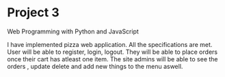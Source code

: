 # Project 3

Web Programming with Python and JavaScript

I have implemented pizza web application. All the specifications are met.
User will be able to register, login, logout. They will be able to place orders once their cart has atleast one item.
The site admins will be able to see the orders , update delete and add new things to the menu aswell.
